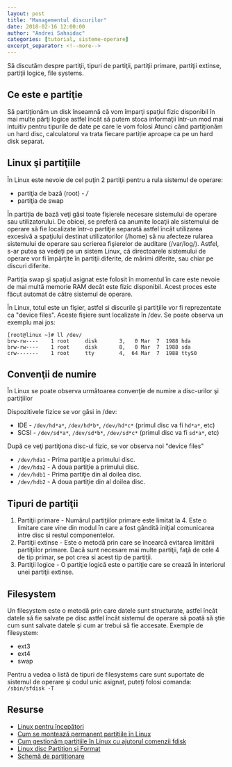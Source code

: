 ```yaml
---
layout: post
title: "Managementul discurilor"
date: 2018-02-16 12:00:00
author: "Andrei Sahaidac"
categories: [tutorial, sisteme-operare]
excerpt_separator: <!--more-->
---
```


Să discutăm despre partiţii, tipuri de partiţii, partiţii primare, partiţii extinse, partiţii logice, file systems.
<!--more-->

## Ce este e partiţie

Să partiţionăm un disk înseamnă că vom împarţi spaţiul fizic disponibil în mai multe părţi logice astfel încât să putem stoca informaţii într-un mod mai intuitiv pentru tipurile de date pe care le vom folosi
Atunci când partiționăm un hard disc, calculatorul va trata fiecare partiție aproape ca pe un hard disk separat.

## Linux şi partiţiile
În Linux este nevoie de cel puţin 2 partiţii pentru a rula sistemul de operare:
- partiţia de bază (root) - */*
- partiţia de swap

În partiţia de bază veţi găsi toate fişierele necesare sistemului de operare sau utilizatorului. De obicei, se preferă ca anumite locaţii ale sistemului de operare să fie localizate într-o partiţie separată astfel încât utilizarea excesivă a spaţiului destinat utilizatorilor (/home) să nu afecteze rularea sistemului de operare sau scrierea fişierelor de auditare (/var/log/).
Astfel, s-ar putea sa vedeţi pe un sistem Linux, că directoarele sistemului de operare vor fi împărţite în partiţii diferite, de mărimi diferite, sau chiar pe discuri diferite.

Partiţia swap şi spaţiul asignat este folosit în momentul în care este nevoie de mai multă memorie RAM decât este fizic disponibil. Acest proces este făcut automat de către sistemul de operare.  

În Linux, totul este un fişier, astfel si discurile şi partiţiile vor fi reprezentate ca "device files". Aceste fişiere sunt localizate în /dev. 
Se poate observa un exemplu mai jos:

```shell
[root@linux ~]# ll /dev/
brw-rw----    1 root     disk       3,   0 Mar  7  1988 hda
brw-rw----    1 root     disk       8,   0 Mar  7  1988 sda
crw-------    1 root     tty        4,  64 Mar  7  1988 ttyS0
```

## Convenţii de numire
În Linux se poate observa următoarea convenţie de numire a disc-urilor şi partiţiilor

Dispozitivele fizice se vor găsi in /dev:

* IDE - `/dev/hd*a*`, `/dev/hd*b*`, `/dev/hd*c*` (primul disc va fi `hd*a*`, etc)
* SCSI - `/dev/sd*a*`, `/dev/sd*b*`, `/dev/sd*c*` (primul disc va fi `sd*a*`, etc)

După ce veţi partiţiona disc-ul fizic, se vor observa noi "device files"

* `/dev/hda1` - Prima partiţie a primului disc.
* `/dev/hda2` - A doua partiţie a primului disc.
* `/dev/hdb1` - Prima partiţie din al doilea disc.
* `/dev/hdb2` - A doua partiţie din al doilea disc.

## Tipuri de partiţii

1. Partiţii primare - Numărul partiţiilor primare este limitat la 4. Este o limitare care vine din modul în care a fost gândită iniţial comunicarea intre disc si restul componentelor.
2. Partiţii extinse - Este o metodă prin care se încearcă evitarea limitării partiţiilor primare. Dacă sunt necesare mai multe partiţii, faţă de cele 4 de tip primar, se pot crea si acest tip de partiţii.
3. Partiţii logice - O partiţie logică este o partiţie care se crează în interiorul unei partiţii extinse.

## Filesystem

Un filesystem este o metodă prin care datele sunt structurate, astfel încât datele să fie salvate pe disc astfel încât sistemul de operare să poată să ştie cum sunt salvate datele şi cum ar trebui să fie accesate.
Exemple de filesystem:
- ext3
- ext4
- swap

Pentru a vedea o listă de tipuri de filesystems care sunt suportate de sistemul de operare şi codul unic asignat, puteţi folosi comanda: `/sbin/sfdisk -T`

## Resurse

* [Linux pentru începători](http://ro.linux-discovery.wikia.com/wiki/2._No%C5%A3iuni_esen%C5%A3iale_I)
* [Cum se montează permanent partițiile în Linux](https://www.despre-linux.eu/montarea-permanenta-partitiilor-linux/)
* [Cum gestionăm partițiile în Linux cu ajutorul comenzii fdisk](http://mystreet7.com/linux/gestionare-partitii-linux-comanda-fdisk.html)
* [Linux disc Partition şi Format](http://ro.wondershare.com/disk-utility/linux-disk-format.html)
* [Schemă de partiționare](http://marcelbanu.blogspot.ro/2013/02/schema-de-partitionare-la-instalarea-k.html)
